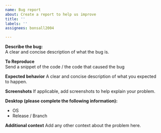 ```yaml
---
name: Bug report
about: Create a report to help us improve
title: ''
labels: ''
assignees: bonsall2004

---
```


**Describe the bug:**  
A clear and concise description of what the bug is.

**To Reproduce**    
Send a snippet of the code / the code that caused the bug

**Expected behavior**
A clear and concise description of what you expected to happen.

**Screenshots**
If applicable, add screenshots to help explain your problem.

**Desktop (please complete the following information):**
- OS
- Release / Branch 

**Additional context**
Add any other context about the problem here.
